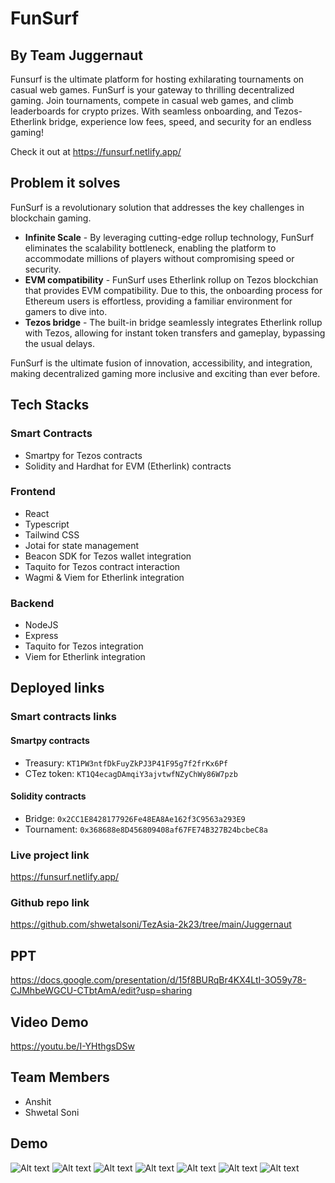 # FunSurf
## By Team Juggernaut

Funsurf is the ultimate platform for hosting exhilarating tournaments on casual web games. FunSurf is your gateway to thrilling decentralized gaming. Join tournaments, compete in casual web games, and climb leaderboards for crypto prizes. With seamless onboarding, and Tezos-Etherlink bridge, experience low fees, speed, and security for an endless gaming!

Check it out at https://funsurf.netlify.app/

## Problem it solves
FunSurf is a revolutionary solution that addresses the key challenges in blockchain gaming.

- **Infinite Scale** - By leveraging cutting-edge rollup technology, FunSurf eliminates the scalability bottleneck, enabling the platform to accommodate millions of players without compromising speed or security.
- **EVM compatibility** - FunSurf uses Etherlink rollup on Tezos blockchian that provides EVM compatibility. Due to this, the onboarding process for Ethereum users is effortless, providing a familiar environment for gamers to dive into.
- **Tezos bridge** - The built-in bridge seamlessly integrates Etherlink rollup with Tezos, allowing for instant token transfers and gameplay, bypassing the usual delays.

FunSurf is the ultimate fusion of innovation, accessibility, and integration, making decentralized gaming more inclusive and exciting than ever before.

## Tech Stacks
### Smart Contracts
- Smartpy for Tezos contracts
- Solidity and Hardhat for EVM (Etherlink) contracts

### Frontend
- React
- Typescript
- Tailwind CSS
- Jotai for state management
- Beacon SDK for Tezos wallet integration
- Taquito for Tezos contract interaction
- Wagmi & Viem for Etherlink integration

### Backend
- NodeJS
- Express
- Taquito for Tezos integration
- Viem for Etherlink integration

## Deployed links
### Smart contracts links
#### Smartpy contracts
- Treasury: `KT1PW3ntfDkFuyZkPJ3P41F95g7f2frKx6Pf`
- CTez token: `KT1Q4ecagDAmqiY3ajvtwfNZyChWy86W7pzb`

#### Solidity contracts
- Bridge: `0x2CC1E8428177926Fe48EA8Ae162f3C9563a293E9`
- Tournament: `0x368688e8D456809408af67FE74B327B24bcbeC8a`

### Live project link
https://funsurf.netlify.app/

### Github repo link
https://github.com/shwetalsoni/TezAsia-2k23/tree/main/Juggernaut

## PPT
https://docs.google.com/presentation/d/15f8BURqBr4KX4LtI-3O59y78-CJMhbeWGCU-CTbtAmA/edit?usp=sharing

## Video Demo
https://youtu.be/I-YHthgsDSw

## Team Members
- Anshit
- Shwetal Soni

## Demo
![Alt text](media/image1.jpeg)
![Alt text](media/image2.jpeg)
![Alt text](media/image3.jpeg)
![Alt text](media/image4.jpeg)
![Alt text](media/image5.jpeg)
![Alt text](media/image6.jpeg)
![Alt text](media/image7.jpeg)
